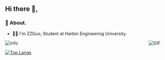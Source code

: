 
## Hi there 👋,           
### 🧐 About. 
 - 👨‍💻 I'm ZZGuo, Student at Harbin Engineering University.  
<!-- 
### 💻 Working on. 
 -  -->

<img align="right" alt="GIF" src="https://raw.githubusercontent.com/JoeyBling/JoeyBling/master/pic/pusheencode.gif" />

![info](https://github-readme-stats.vercel.app/api?username=Super-ZZGuo&show_icons=true&count_private=true&hide=prs&theme=default_repocard)

[![Top Langs](https://github-readme-stats.vercel.app/api/top-langs/?username=Super-ZZGuo&layout=compact)](https://github.com/anuraghazra/github-readme-stats)

<!-- ### 🛠 技术栈 | Tech Stack

- 💻 &#160; ![Java](https://img.shields.io/badge/-Java-333333?style=flat&logo=Java)

- 🌐 &#160; ![HTML5](https://img.shields.io/badge/-HTML5-333333?style=flat&logo=HTML5)
![Bootstrap](https://img.shields.io/badge/-Bootstrap-333333?style=flat&logo=bootstrap&logoColor=563D7C)
![Node.js](https://img.shields.io/badge/-Node.js-333333?style=flat&logo=node.js)
![Vue.js](https://img.shields.io/badge/-VueJS-333333?style=flat&logo=Vue.js)
- 🛢 &#160; ![MySQL](https://img.shields.io/badge/-MySQL-333333?style=flat&logo=mysql)
![MongoDB](https://img.shields.io/badge/-MongoDB-333333?style=flat&logo=mongodb)
![Oracle](https://img.shields.io/badge/-Oracle-333333?style=flat&logo=Oracle)
- 🔧 &#160;![Git](https://img.shields.io/badge/-Git-333333?style=flat&logo=git)
![GitHub](https://img.shields.io/badge/-GitHub-333333?style=flat&logo=github)
![Markdown](https://img.shields.io/badge/-Markdown-333333?style=flat&logo=markdown) -->
